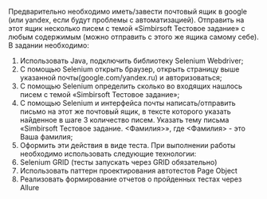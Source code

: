 Предварительно необходимо иметь/завести почтовый ящик в google (или yandex, если будут проблемы с автоматизацией). 
Отправить на этот ящик несколько писем с темой «Simbirsoft Тестовое задание» с любым содержимым (можно отправить
с этого же ящика самому себе).
В задании необходимо:
1) Использовать Java, подключить библиотеку Selenium Webdriver;
2) С помощью Selenium открыть браузер, открыть страницу выше указанной почты(google.com/yandex.ru) и авторизоваться;
3) С помощью Selenium определить сколько во входящих нашлось писем с темой «Simbirsoft Тестовое задание»;
4) С помощью Selenium и интерфейса почты написать/отправить письмо на этот же почтовый ящик, 
в тексте которого указать найденное в шаге 3 количество писем. Указать тему письма «Simbirsoft Тестовое задание.
<Фамилия>», где <Фамилия> - это Ваша фамилия;
5) Оформить эти действия в виде теста.
   При выполнении работы необходимо использовать следующие технологии:
6) Selenium GRID (тесты запускать через GRID обязательно)
7) Использовать паттерн проектирования автотестов Page Object
8) Реализовать формирование отчетов о пройденных тестах через Allure